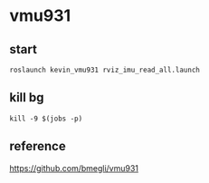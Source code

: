 # vmu931

## start
    roslaunch kevin_vmu931 rviz_imu_read_all.launch
## kill bg
    kill -9 $(jobs -p)

## reference
https://github.com/bmegli/vmu931